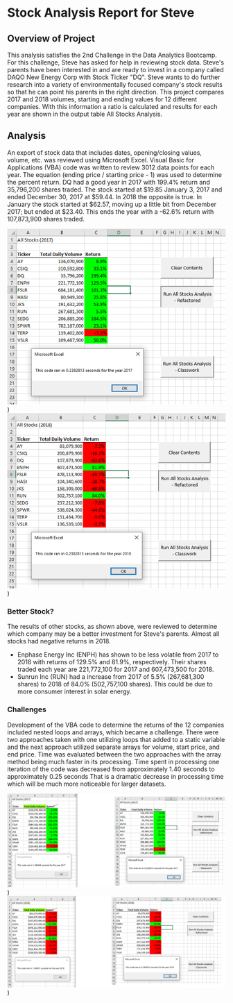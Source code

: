 # Stock Analysis Report for Steve

## Overview of Project
This analysis satisfies the 2nd Challenge in the Data Analytics Bootcamp. For this challenge, Steve has asked for help in reviewing stock data.
Steve's parents have been interested in and are ready to invest in a company called DAQO New Energy Corp with Stock Ticker "DQ".
Steve wants to do further research into a variety of environmentally focused company's stock results so that he can point his parents in the right direction.
This project compares 2017 and 2018 volumes, starting and ending values for 12 different companies. 
With this information a ratio is calculated and results for each year are shown in the output table All Stocks Analysis.

## Analysis
An export of stock data that includes dates, opening/closing values, volume, etc. was reviewed using Microsoft Excel.
Visual Basic for Applications (VBA) code was written to review 3012 data points for each year. 
The equation (ending price / starting price - 1) was used to determine the percent return.
DQ had a good year in 2017 with 199.4% return and 35,796,200 shares traded. The stock started at $19.85 January 3, 2017 and ended December 30, 2017 at $59.44.
In 2018 the opposite is true. In January the stock started at $62.57, moving up a little bit from December 2017; but ended at $23.40. 
This ends the year with a -62.6% return with 107,873,900 shares traded.

![2017 Analysis-Results](https://github.com/summerstime/stock-Analysis/blob/main/Resources/VBA_Challenge_2017.png))
![2018 Analysis-Results](https://github.com/summerstime/stock-Analysis/blob/main/Resources/VBA_Challenge_2018.png))

### Better Stock?
The results of other stocks, as shown above, were reviewed to determine which company may be a better investment for Steve's parents. 
Almost all stocks had negative returns in 2018.
* Enphase Energy Inc (ENPH) has shown to be less volatile from 2017 to 2018 with returns of 129.5% and 81.9%, respectively. Their shares traded each year are 221,772,100 for 2017 and 607,473,500 for 2018.
* Sunrun Inc (RUN) had a increase from 2017 of 5.5% (267,681,300 shares) to 2018 of 84.0% (502,757,100 shares). This could be due to more consumer interest in solar energy.

### Challenges  
Development of the VBA code to determine the returns of the 12 companies included nested loops and arrays, which became a challenge. 
There were two approaches taken with one utilizing loops that added to a static variable and the next approach utilized separate arrays for volume, start price, and end price.
Time was evaluated between the two approaches with the array method being much faster in its processing. 
Time spent in processing one iteration of the code was decreased from approximately 1.40 seconds to approximately 0.25 seconds
That is a dramatic decrease in processing time which will be much more noticeable for larger datasets.

![2017 Time Comparison](https://github.com/summerstime/stock-Analysis/blob/main/Resources/VBA_Challenge_2017_B4-After.png))
![2018 Time Comparison](https://github.com/summerstime/stock-Analysis/blob/main/Resources/VBA_Challenge_2018_B4-After.png))


